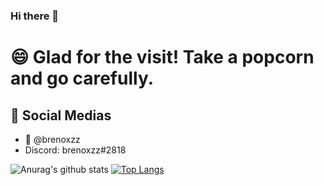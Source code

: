 ### Hi there 👋

<!--
**brenoxzz/brenoxzz** is a ✨ _special_ ✨ repository because its `README.md` (this file) appears on your GitHub profile.

Here are some ideas to get you started:

- 🔭 I’m currently working on ...
- 🌱 I’m currently learning ...
- 👯 I’m looking to collaborate on ...
- 🤔 I’m looking for help with ...
- 💬 Ask me about ...
- 📫 How to reach me: ...
- 😄 Pronouns: ...
- ⚡ Fun fact: ...
-->

# 😄 Glad for the visit! Take a popcorn and go carefully.

## 💬 Social Medias
  - 🐤 @brenoxzz
  - Discord: brenoxzz#2818

![Anurag's github stats](https://github-readme-stats.vercel.app/api?username=brenoxzz&show_icons=true)
[![Top Langs](https://github-readme-stats.vercel.app/api/top-langs/?username=brenoxzz)](https://github.com/anuraghazra/github-readme-stats)

